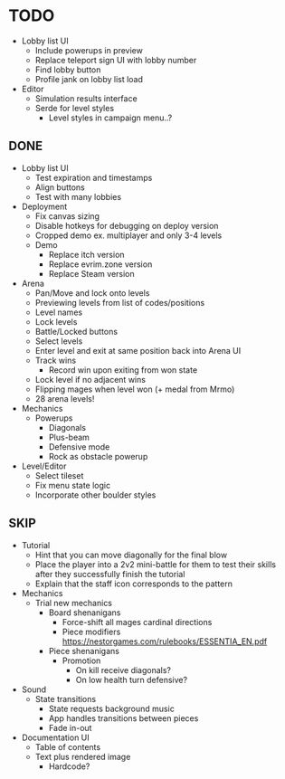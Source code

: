 # TODO

- Lobby list UI
  - Include powerups in preview
  - Replace teleport sign UI with lobby number
  - Find lobby button
  - Profile jank on lobby list load
- Editor
  - Simulation results interface
  - Serde for level styles
    - Level styles in campaign menu..?

## DONE

- Lobby list UI
  - Test expiration and timestamps
  - Align buttons
  - Test with many lobbies
- Deployment
  - Fix canvas sizing
  - Disable hotkeys for debugging on deploy version
  - Cropped demo ex. multiplayer and only 3-4 levels
  - Demo
    - Replace itch version
    - Replace evrim.zone version
    - Replace Steam version
- Arena
  - Pan/Move and lock onto levels
  - Previewing levels from list of codes/positions
  - Level names
  - Lock levels
  - Battle/Locked buttons
  - Select levels
  - Enter level and exit at same position back into Arena UI
  - Track wins
    - Record win upon exiting from won state
  - Lock level if no adjacent wins
  - Flipping mages when level won (+ medal from Mrmo)
  - 28 arena levels!
- Mechanics
  - Powerups
    - Diagonals
    - Plus-beam
    - Defensive mode
    - Rock as obstacle powerup
- Level/Editor
  - Select tileset
  - Fix menu state logic
  - Incorporate other boulder styles

## SKIP

- Tutorial
  - Hint that you can move diagonally for the final blow
  - Place the player into a 2v2 mini-battle for them to test their skills after they successfully finish the tutorial
  - Explain that the staff icon corresponds to the pattern
- Mechanics
  - Trial new mechanics
    - Board shenanigans
      - Force-shift all mages cardinal directions
      - Piece modifiers <https://nestorgames.com/rulebooks/ESSENTIA_EN.pdf>
    - Piece shenanigans
      - Promotion
        - On kill receive diagonals?
        - On low health turn defensive?
- Sound
  - State transitions
    - State requests background music
    - App handles transitions between pieces
    - Fade in-out
- Documentation UI
  - Table of contents
  - Text plus rendered image
    - Hardcode?